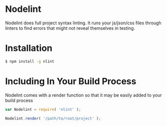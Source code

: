 # Nodelint

Nodelint does full project syntax linting. It runs your js/json/css files
through linters to find errors that might not reveal themselves in testing.


# Installation

```bash
$ npm install -g nlint
```


# Including In Your Build Process

Nodelint comes with a render function so that it may be easily added to your build process

```js
var Nodelint = require( 'nlint' );

Nodelint.render( '/path/to/root/project' );
```
